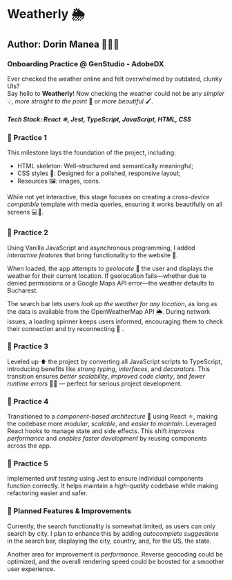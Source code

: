 # Weatherly 🌦️

## Author: Dorin Manea 👨🏻‍💻

### Onboarding Practice @ GenStudio - AdobeDX

Ever checked the weather online and felt overwhelmed by outdated, clunky UIs? \
Say hello to **Weatherly**! Now checking the weather could not be any _simpler_ 💡, _more straight to the point_ 🚀 or _more beautiful_ 🖌️.

##### Tech Stack: React ⚛️, Jest, TypeScript, JavaScript, HTML, CSS

### 🔳 Practice 1

This milestone lays the foundation of the project, including:

- HTML skeleton: Well-structured and semantically meaningful;
- CSS styles 🎨: Designed for a polished, responsive layout;
- Resources 🖼️: images, icons.

While not yet interactive, this stage focuses on creating a _cross-device compatible_ template with media queries, ensuring it works beautifully on all screens 💻📱.

### 🔳 Practice 2

Using Vanilla JavaScript and asynchronous programming, I added _interactive features_ that bring functionality to the website 🎯.

When loaded, the app attempts to _geolocate_ 📍 the user and displays the weather for their current location. If geolocation fails—whether due to denied permissions or a Google Maps API error—the weather defaults to Bucharest.

The search bar lets users _look up the weather for any location_, as long as the data is available from the OpenWeatherMap API 🌦️. During network issues, a loading spinner keeps users informed, encouraging them to check their connection and try reconnecting 🔄 .

### 🔳 Practice 3

Leveled up ⬆️ the project by converting all JavaScript scripts to TypeScript, introducing benefits like _strong typing_, _interfaces_, and _decorators_. This transition ensures _better scalability_, _improved code clarity_, and _fewer runtime errors_ 🚫🐞 — perfect for serious project development.

### 🔳 Practice 4

Transitioned to a _component-based architecture_ 🧩 using React ⚛️, making the codebase more _modular_, _scalable_, and _easier to maintain_. Leveraged React hooks to manage state and side effects. This shift _improves performance_ and _enables faster development_ by reusing components across the app.

### 🔳 Practice 5

Implemented _unit testing_ using Jest to ensure individual components function correctly. It helps maintain a _high-quality_ codebase while making refactoring easier and safer.

### 🧪 Planned Features & Improvements
Currently, the search functionality is somewhat limited, as users can only search by city. I plan to enhance this by adding _autocomplete suggestions_ in the search bar, displaying the city, country, and, for the US, the state.

Another area for improvement is _performance_. Reverse geocoding could be optimized, and the overall rendering speed could be boosted for a smoother user experience.
